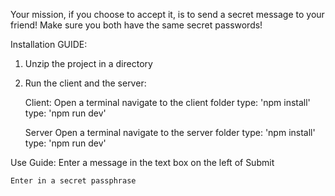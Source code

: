 Your mission, if you choose to accept it, is 
to send a secret message to your friend! 
Make sure you both have the same secret passwords!

Installation GUIDE:
1. Unzip the project in a directory

2. Run the client and the server:

    Client:
        Open a terminal
        navigate to the client folder 
        type: 'npm install'
        type: 'npm run dev'

    Server 
        Open a terminal
        navigate to the server folder 
        type: 'npm install'
        type: 'npm run dev'


Use Guide:
    Enter a message in the text box on the left of Submit

    Enter in a secret passphrase 